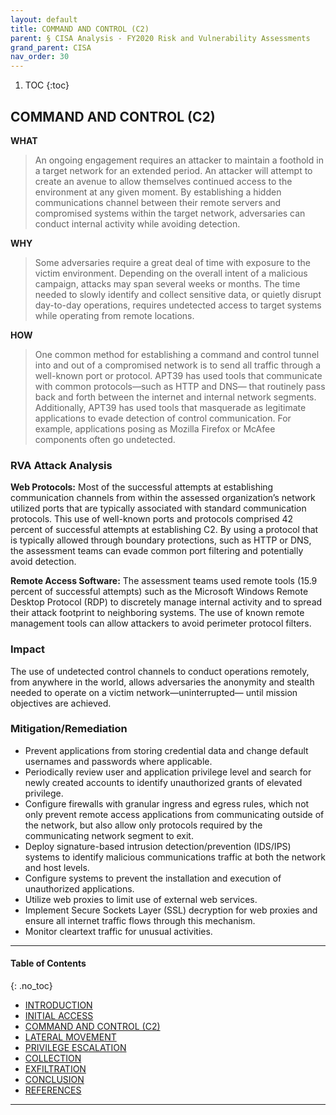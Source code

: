 ```yaml
---
layout: default
title: COMMAND AND CONTROL (C2)
parent: § CISA Analysis - FY2020 Risk and Vulnerability Assessments 
grand_parent: CISA 
nav_order: 30 
---
```

<style>
.dont-break-out {
  /* These are technically the same, but use both */
  overflow-wrap: break-word;
  word-wrap: break-word;

     -ms-word-break: break-all;
  /* This is the dangerous one in WebKit, as it breaks things wherever */
  word-break: break-all;
  /* Instead use this non-standard one: */
  word-break: break-word;
}

.youtube-container {
    position: relative;
    width: 100%;
    height: 0;
    padding-bottom: 56.25%;
}
.youtube-video {
    position: absolute;
    top: 0;
    left: 0;
    width: 100%;
    height: 100%;
}

</style>

<div class="dont-break-out" markdown="1">

1. TOC
{:toc}

## COMMAND AND CONTROL (C2)
**WHAT**
> An ongoing engagement requires an attacker to maintain a foothold in a target network for an extended period. An attacker will attempt to create an avenue to allow themselves continued access to the environment at any given moment. By establishing a hidden communications channel between their remote servers and compromised systems within the target network, adversaries can conduct internal activity while avoiding detection.

**WHY**
> Some adversaries require a great deal of time with exposure to the victim environment. Depending on the overall intent of a malicious campaign, attacks may span several weeks or months. The time needed to slowly identify and collect sensitive data, or quietly disrupt day-to-day operations, requires undetected access to target systems while operating from remote locations.

**HOW** 
> One common method for establishing a command and control tunnel into and out of a compromised network is to send all traffic through a well-known port or protocol. APT39 has used tools that communicate with common protocols—such as HTTP and DNS— that routinely pass back and forth between the internet and internal network segments. Additionally, APT39 has used tools that masquerade as legitimate applications to evade detection of control communication. For example, applications posing as Mozilla Firefox or McAfee components often go undetected.

### RVA Attack Analysis
**Web Protocols:** Most of the successful attempts at establishing communication channels from within the assessed organization’s network utilized ports that are typically associated with standard communication protocols. This use of well-known ports and protocols comprised 42 percent of successful attempts at establishing C2. By using a protocol that is typically allowed through boundary protections, such as HTTP or DNS, the assessment teams can evade common port filtering and potentially avoid detection.

**Remote Access Software:** The assessment teams used remote tools (15.9 percent of successful attempts) such as the Microsoft Windows Remote Desktop Protocol (RDP) to discretely manage internal activity and to spread their attack footprint to neighboring systems. The use of known remote management tools can allow attackers to avoid perimeter protocol filters. 

### Impact 
The use of undetected control channels to conduct operations remotely, from anywhere in the world, allows adversaries the anonymity and stealth needed to operate on a victim network—uninterrupted— until mission objectives are achieved.

### Mitigation/Remediation
- Prevent applications from storing credential data and change default usernames and passwords where applicable.
- Periodically review user and application privilege level and search for newly created accounts to identify unauthorized grants of elevated privilege.
- Configure firewalls with granular ingress and egress rules, which not only prevent remote access applications from communicating outside of the network, but also allow only protocols required by the communicating network segment to exit. 
- Deploy signature-based intrusion detection/prevention (IDS/IPS) systems to identify malicious communications traffic at both the network and host levels.
- Configure systems to prevent the installation and execution of unauthorized applications.
- Utilize web proxies to limit use of external web services.
- Implement Secure Sockets Layer (SSL) decryption for web proxies and ensure all internet traffic flows through this mechanism.
- Monitor cleartext traffic for unusual activities.

***

#### Table of Contents
{: .no_toc}

<ul><li> <a href="/docs/cisa/FY2020-Risk-and-Vulnerability-Assessments-1/">INTRODUCTION</a></li><li> <a href="/docs/cisa/FY2020-Risk-and-Vulnerability-Assessments-2/">INITIAL ACCESS</a></li><li> <a href="/docs/cisa/FY2020-Risk-and-Vulnerability-Assessments-3/">COMMAND AND CONTROL (C2)</a></li><li> <a href="/docs/cisa/FY2020-Risk-and-Vulnerability-Assessments-4/">LATERAL MOVEMENT</a></li><li> <a href="/docs/cisa/FY2020-Risk-and-Vulnerability-Assessments-5/">PRIVILEGE ESCALATION</a></li><li> <a href="/docs/cisa/FY2020-Risk-and-Vulnerability-Assessments-6/">COLLECTION</a></li><li> <a href="/docs/cisa/FY2020-Risk-and-Vulnerability-Assessments-7/">EXFILTRATION</a></li><li> <a href="/docs/cisa/FY2020-Risk-and-Vulnerability-Assessments-8/">CONCLUSION</a></li><li> <a href="/docs/cisa/FY2020-Risk-and-Vulnerability-Assessments-9/">REFERENCES</a></li></ul>

***

</div>
